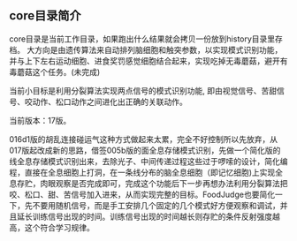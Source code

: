 ﻿## core目录简介

core目录是当前工作目录，如果跑出什么结果就会拷贝一份放到history目录里存档。
大方向是由遗传算法来自动排列脑细胞和触突参数，以实现模式识别功能，并与上下左右运动细胞、进食奖罚感觉细胞结合起来，实现吃掉无毒蘑菇，避开有毒蘑菇这个任务。(未完成)



当前小目标是利用分裂算法实现两点信号的模式识别功能, 即由视觉信号、苦甜信号、咬动作、松口动作之间进化出正确的关联动作。

当前版本：17版。

016d1版的胡乱连接碰运气这种方式做起来太累，完全不好控制所以先放弃，从017版起改成新的思路，借签005b版的面全息存储模式识别，先做一个简化版的线全息存储模式识别出来，去除光子、中间传递过程这些过于啰嗦的设计，简化编程，直接在全息细胞上打洞，在一条线分布的脑全息细胞（即记忆细胞)上实现全息存贮，肉眼观察是否完成即可，完成这个功能后下一步再想办法利用分裂算法把咬、松口、甜、苦信号加入进来，从而实现完整的目标。FoodJudge也要简化一下，先不要用随机信号，而是手工安排几个固定的几个模式好方便观察和调试，并且延长训练信号出现的时间。训练信号出现的时间越长则存贮的条件反射强度越高，这个符合学习规律。

